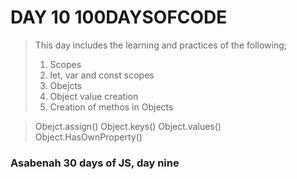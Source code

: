 # DAY 10 100DAYSOFCODE

>This day includes the learning and practices of the following;
>
>1. Scopes
>2. let, var and const scopes
>3. Obejcts
>4. Object value creation
>5. Creation of methos in Objects

>Obejct.assign()
>Object.keys()
>Object.values()
>Object.HasOwnProperty()


### Asabenah 30 days of JS, day nine
